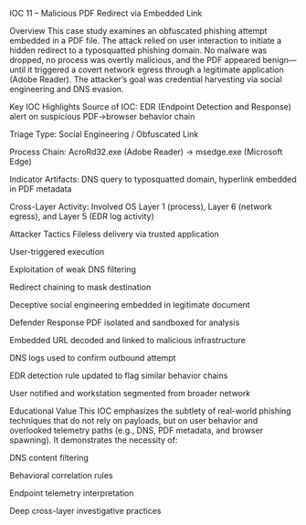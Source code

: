 IOC 11 – Malicious PDF Redirect via Embedded Link

Overview
This case study examines an obfuscated phishing attempt embedded in a PDF file. The attack relied on user interaction to initiate a hidden redirect to a typosquatted phishing domain. No malware was dropped, no process was overtly malicious, and the PDF appeared benign—until it triggered a covert network egress through a legitimate application (Adobe Reader). The attacker’s goal was credential harvesting via social engineering and DNS evasion.

Key IOC Highlights
Source of IOC: EDR (Endpoint Detection and Response) alert on suspicious PDF→browser behavior chain

Triage Type: Social Engineering / Obfuscated Link

Process Chain: AcroRd32.exe (Adobe Reader) → msedge.exe (Microsoft Edge)

Indicator Artifacts: DNS query to typosquatted domain, hyperlink embedded in PDF metadata

Cross-Layer Activity: Involved OS Layer 1 (process), Layer 6 (network egress), and Layer 5 (EDR log activity)

Attacker Tactics
Fileless delivery via trusted application

User-triggered execution

Exploitation of weak DNS filtering

Redirect chaining to mask destination

Deceptive social engineering embedded in legitimate document

Defender Response
PDF isolated and sandboxed for analysis

Embedded URL decoded and linked to malicious infrastructure

DNS logs used to confirm outbound attempt

EDR detection rule updated to flag similar behavior chains

User notified and workstation segmented from broader network

Educational Value
This IOC emphasizes the subtlety of real-world phishing techniques that do not rely on payloads, but on user behavior and overlooked telemetry paths (e.g., DNS, PDF metadata, and browser spawning). It demonstrates the necessity of:

DNS content filtering

Behavioral correlation rules

Endpoint telemetry interpretation

Deep cross-layer investigative practices

